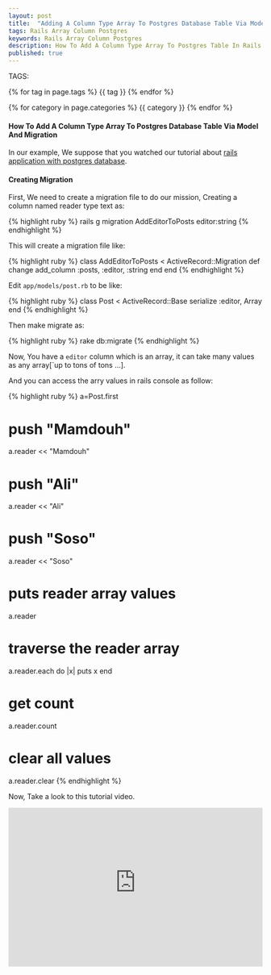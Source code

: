 ```yaml
---
layout: post
title:  "Adding A Column Type Array To Postgres Database Table Via Model And Migration In Rails"
tags: Rails Array Column Postgres
keywords: Rails Array Column Postgres
description: How To Add A Column Type Array To Postgres Table In Rails Application
published: true
---
```


   TAGS:
   
   {% for tag in page.tags %} {{ tag }} {% endfor %}

   {% for category in page.categories %} {{ category }} {% endfor %}

<h4>How To Add A Column Type Array To Postgres Database Table Via Model And Migration</h4>

In our example, We suppose that you watched our tutorial about <a href="/2016/03/31/Rails_With_postgres_database_complete_example.html">rails application with postgres database</a>.  

<h4>Creating Migration</h4>

First, We need to create a migration file to do our mission, Creating a column named reader type text as:

{% highlight ruby %}
rails g migration AddEditorToPosts editor:string
{% endhighlight %}

This will create a migration file like:

{% highlight ruby %}
class AddEditorToPosts < ActiveRecord::Migration
  def change
    add_column :posts, :editor, :string
  end
end
{% endhighlight %}

Edit `app/models/post.rb` to be like:

{% highlight ruby %}
class Post < ActiveRecord::Base
serialize :editor, Array
end
{% endhighlight %}

Then make migrate as:

{% highlight ruby %}
rake db:migrate
{% endhighlight %}

Now, You have a `editor` column which is an array, it can take many values as any array[`up to tons of tons ...].

And you can access the arry values in rails console as follow:

{% highlight ruby %}
a=Post.first
# push "Mamdouh"
a.reader << "Mamdouh"
# push "Ali"
a.reader << "Ali"
# push "Soso"
a.reader << "Soso"
# puts reader array values
a.reader
# traverse the reader array
a.reader.each do |x|
puts x
end
# get count
a.reader.count
# clear all values
a.reader.clear
{% endhighlight %}

Now, Take a look to this tutorial video.

<iframe width="100%" height="315" src="https://www.youtube-nocookie.com/embed/wdy1RO2e66w" frameborder="0" allowfullscreen></iframe>
